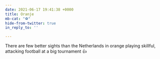 ```yaml
---
date: 2021-06-17 19:41:38 +0000
title: Oranje
mb-cat: "⚽️"
hide-from-twitter: true
in_reply_to: ''

---
```

There are few better sights than the Netherlands in orange playing skillful, attacking football at a big tournament 👍